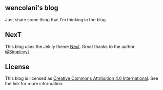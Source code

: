 ## wencolani's blog

Just share some thing that I'm thinking  in the blog.

## NexT

This blog uses the Jeklly theme [Next](https://github.com/Simpleyyt/jekyll-theme-next). Great thanks to the author [@Simpleyyt](https://github.com/Simpleyyt).

## License

This blog is licensed as [Creative Commons Attribution 4.0 International](http://creativecommons.org/licenses/by/4.0/). See the link for more information.


